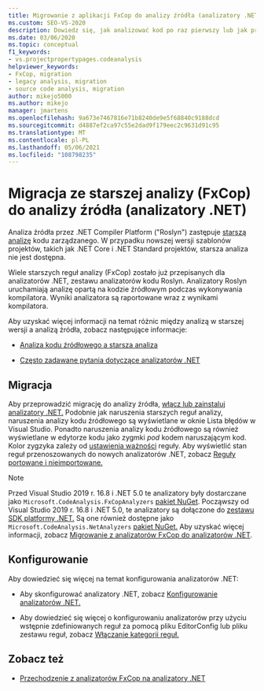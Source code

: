 ```yaml
---
title: Migrowanie z aplikacji FxCop do analizy źródła (analizatory .NET)
ms.custom: SEO-VS-2020
description: Dowiedz się, jak analizować kod po raz pierwszy lub jak przeprowadzić migrację z analizy binarnej (FxCop) do nowego sposobu analizowania kodu zarządzanego przy użyciu analizy źródła (analizatory .NET).
ms.date: 03/06/2020
ms.topic: conceptual
f1_keywords:
- vs.projectpropertypages.codeanalysis
helpviewer_keywords:
- FxCop, migration
- legacy analysis, migration
- source code analysis, migration
author: mikejo5000
ms.author: mikejo
manager: jmartens
ms.openlocfilehash: 9a673e7467816e71b8240de9e5f68840c9188dcd
ms.sourcegitcommit: d4887ef2ca97c55e2dad9f179eec2c9631d91c95
ms.translationtype: MT
ms.contentlocale: pl-PL
ms.lasthandoff: 05/06/2021
ms.locfileid: "108798235"
---
```

# <a name="migrate-from-legacy-analysis-fxcop-to-source-analysis-net-analyzers"></a>Migracja ze starszej analizy (FxCop) do analizy źródła (analizatory .NET)

Analiza źródła przez .NET Compiler Platform ("Roslyn") zastępuje [starszą analizę](../code-quality/code-analysis-for-managed-code-overview.md) kodu zarządzanego. W przypadku nowszej wersji szablonów projektów, takich jak .NET Core i .NET Standard projektów, starsza analiza nie jest dostępna.

Wiele starszych reguł analizy (FxCop) zostało już przepisanych dla analizatorów .NET, zestawu analizatorów kodu Roslyn. Analizatory Roslyn uruchamiają analizę opartą na kodzie źródłowym podczas wykonywania kompilatora. Wyniki analizatora są raportowane wraz z wynikami kompilatora.

Aby uzyskać więcej informacji na temat różnic między analizą w starszej wersji a analizą źródła, zobacz następujące informacje:

- [Analiza kodu źródłowego a starsza analiza](../code-quality/net-analyzers-faq.yml#what-s-the-difference-between-legacy-fxcop-and--net-analyzers-)

- [Często zadawane pytania dotyczące analizatorów .NET](../code-quality/net-analyzers-faq.yml)

## <a name="migration"></a>Migracja

Aby przeprowadzić migrację do analizy źródła, [włącz lub zainstaluj analizatory .NET.](install-net-analyzers.md) Podobnie jak naruszenia starszych reguł analizy, naruszenia analizy kodu źródłowego są wyświetlane w oknie Lista błędów w Visual Studio. Ponadto naruszenia analizy kodu źródłowego są również wyświetlane w edytorze kodu jako zygmki *pod* kodem naruszającym kod. Kolor zygzyka zależy od [ustawienia ważności](../code-quality/use-roslyn-analyzers.md#configure-severity-levels) reguły. Aby wyświetlić stan reguł przenoszowanych do nowych analizatorów .NET, zobacz [Reguły portowane i nieimportowane.](../code-quality/fxcop-rule-port-status.md)

> [!NOTE]
> Przed Visual Studio 2019 r. 16.8 i .NET 5.0 te analizatory były dostarczane jako `Microsoft.CodeAnalysis.FxCopAnalyzers` [pakiet NuGet](https://www.nuget.org/packages/Microsoft.CodeAnalysis.FxCopAnalyzers). Począwszy od Visual Studio 2019 r. 16.8 i .NET 5.0, te analizatory są dołączone do [zestawu SDK platformy .NET.](/dotnet/fundamentals/code-analysis/overview) Są one również dostępne jako `Microsoft.CodeAnalysis.NetAnalyzers` [pakiet NuGet.](https://www.nuget.org/packages/Microsoft.CodeAnalysis.NetAnalyzers) Aby uzyskać więcej informacji, zobacz [Migrowanie z analizatorów FxCop do analizatorów .NET](migrate-from-fxcop-analyzers-to-net-analyzers.md).

## <a name="configuration"></a>Konfigurowanie

Aby dowiedzieć się więcej na temat konfigurowania analizatorów .NET:

- Aby skonfigurować analizatory .NET, zobacz [Konfigurowanie analizatorów .NET.](/dotnet/fundamentals/code-analysis/code-quality-rule-options)

- Aby dowiedzieć się więcej o konfigurowaniu analizatorów przy użyciu wstępnie zdefiniowanych reguł za pomocą pliku EditorConfig lub pliku zestawu reguł, zobacz [Włączanie kategorii reguł.](/dotnet/fundamentals/code-analysis/code-quality-rule-options)

## <a name="see-also"></a>Zobacz też

- [Przechodzenie z analizatorów FxCop na analizatory .NET](migrate-from-fxcop-analyzers-to-net-analyzers.md)
